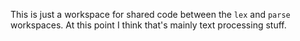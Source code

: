 
This is just a workspace for shared code between the `lex` and `parse` workspaces. At 
this point I think that's mainly text processing stuff.
